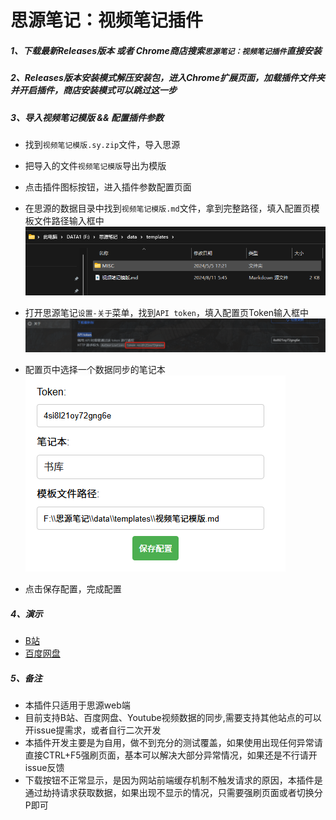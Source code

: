# 思源笔记：视频笔记插件

##### 1、下载最新Releases版本 或者 Chrome商店搜索`思源笔记：视频笔记插件`直接安装

##### 2、Releases版本安装模式解压安装包，进入Chrome扩展页面，加载插件文件夹并开启插件，商店安装模式可以跳过这一步

##### 3、导入视频笔记模版 && 配置插件参数

- 找到`视频笔记模版.sy.zip`​文件，导入思源

- 把导入的文件`视频笔记模版`导出为模版

- 点击插件图标按钮，进入插件参数配置页面

- 在思源的数据目录中找到`视频笔记模版.md`文件，拿到完整路径，填入配置页模板文件路径输入框中
​![image](assets/image-20240811070032-qh29h3n.png)​

- 打开思源笔记`设置-关于`菜单，找到`API token`，填入配置页Token输入框中
​![image](assets/image-20240811070706-tvv2rxv.png)​

- 配置页中选择一个数据同步的笔记本
![image](assets/image.png)

- 点击保存配置，完成配置

##### 4、演示

- [B站](https://www.bilibili.com/video/BV1rdYfeLE87/)
- [百度网盘](https://www.bilibili.com/video/BV19QYqeBEgi)

##### 5、备注

- 本插件只适用于思源web端
- 目前支持B站、百度网盘、Youtube视频数据的同步,需要支持其他站点的可以开issue提需求，或者自行二次开发
- 本插件开发主要是为自用，做不到充分的测试覆盖，如果使用出现任何异常请直接CTRL+F5强刷页面，基本可以解决大部分异常情况，如果还是不行请开issue反馈
- 下载按钮不正常显示，是因为网站前端缓存机制不触发请求的原因，本插件是通过劫持请求获取数据，如果出现不显示的情况，只需要强刷页面或者切换分P即可
